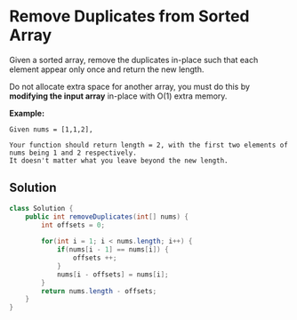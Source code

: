 # Remove Duplicates from Sorted Array	

Given a sorted array, remove the duplicates in-place such that each element appear only once and return the new length.

Do not allocate extra space for another array, you must do this by **modifying the input array** in-place with O(1) extra memory.

**Example:**
```
Given nums = [1,1,2],

Your function should return length = 2, with the first two elements of nums being 1 and 2 respectively.
It doesn't matter what you leave beyond the new length.
```

## Solution

```java
class Solution {
    public int removeDuplicates(int[] nums) {
        int offsets = 0;
        
        for(int i = 1; i < nums.length; i++) {
            if(nums[i - 1] == nums[i]) {
                offsets ++;
            }
            nums[i - offsets] = nums[i];
        }
        return nums.length - offsets;
    }
}
```
